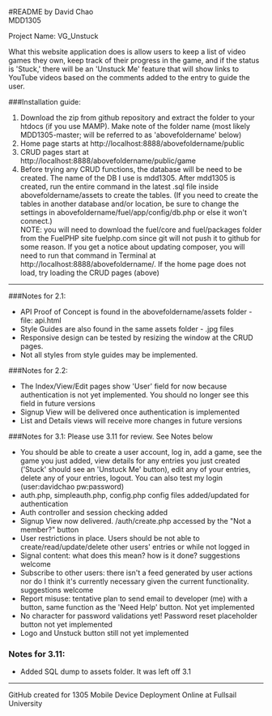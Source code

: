 
#README
by David Chao  
MDD1305  

Project Name: VG_Unstuck  

What this website application does is allow users to keep a list of video games they own, keep track of their progress in the game, and if the status is 'Stuck,' there will be an 'Unstuck Me' feature that will show links to YouTube videos based on the comments added to the entry to guide the user.

###Installation guide:

1. Download the zip from github repository and extract the folder to your htdocs (if you use MAMP). Make note of the folder name (most likely MDD1305-master; will be referred to as 'abovefoldername' below)
2. Home page starts at http://localhost:8888/abovefoldername/public
3. CRUD pages start at http://localhost:8888/abovefoldername/public/game
4. Before trying any CRUD functions, the database will be need to be created. The name of the DB I use is mdd1305. After mdd1305 is created, run the entire command in the latest .sql file inside abovefoldername/assets to create the tables. (If you need to create the tables in another database and/or location, be sure to change the settings in abovefoldername/fuel/app/config/db.php or else it won't connect.)  
NOTE: you will need to download the fuel/core and fuel/packages folder from the FuelPHP site fuelphp.com since git will not push it to github for some reason. If you get a notice about updating composer, you will need to run that command in Terminal at http://localhost:8888/abovefoldername/. If the home page does not load, try loading the CRUD pages (above)

---

###Notes for 2.1:

* API Proof of Concept is found in the abovefoldername/assets folder - file: api.html
* Style Guides are also found in the same assets folder - .jpg files
* Responsive design can be tested by resizing the window at the CRUD pages.
* Not all styles from style guides may be implemented.

###Notes for 2.2:

* The Index/View/Edit pages show 'User' field for now because authentication is not yet implemented. You should no longer see this field in future versions
* Signup View will be delivered once authentication is implemented
* List and Details views will receive more changes in future versions


###Notes for 3.1: Please use 3.11 for review. See Notes below

* You should be able to create a user account, log in, add a game, see the game you just added, view details for any entries you just created ('Stuck' should see an 'Unstuck Me' button), edit any of your entries, delete any of your entries, logout. You can also test my login (user:davidchao pw:password)
* auth.php, simpleauth.php, config.php config files added/updated for authentication
* Auth controller and session checking added
* Signup View now delivered. /auth/create.php accessed by the "Not a member?" button
* User restrictions in place. Users should be not able to create/read/update/delete other users' entries or while not logged in
* Signal content: what does this mean? how is it done? suggestions welcome
* Subscribe to other users: there isn't a feed generated by user actions nor do I think it's currently necessary given the current functionality. suggestions welcome
* Report misuse: tentative plan to send email to developer (me) with a button, same function as the 'Need Help' button. Not yet implemented
* No character for password validations yet! Password reset placeholder button not yet implemented
* Logo and Unstuck button still not yet implemented

### Notes for 3.11:

* Added SQL dump to assets folder. It was left off 3.1

---

GitHub created for 1305 Mobile Device Deployment Online at Fullsail University
